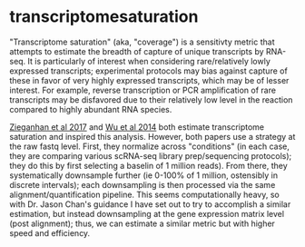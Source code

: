 # transcriptomesaturation
"Transcriptome saturation" (aka, "coverage") is a sensitivty metric that 
attempts to estimate the breadth of capture of unique transcripts by 
RNA-seq. It is particularly of interest when considering rare/relatively 
lowly expressed transcripts; experimental protocols may bias against 
capture of these in favor of very highly expressed transcripts, which 
may be of lesser interest. For example, reverse transcription or PCR 
amplification of rare transcripts may be disfavored due to their 
relatively low level in the reaction compared to highly abundant RNA 
species.

[Zieganhan et al 
2017](https://www.sciencedirect.com/science/article/pii/S1097276517300497) 
and [Wu et al 
2014](https://www.ncbi.nlm.nih.gov/pmc/articles/PMC4022966/) both 
estimate transcriptome saturation and inspired this analysis. However, 
both papers use a strategy at the raw fastq level. First, they normalize 
across "conditions" (in each case, they are comparing various scRNA-seq 
library prep/sequencing protocols); they do this by first selecting a 
baselin of 1 million reads). From there, they systematically downsample 
further (ie 0-100% of 1 million, ostensibly in discrete intervals); each 
downsampling is then processed via the same alignment/quantification 
pipeline. This seems computationally heavy, so with Dr. Jason Chan's 
guidance I have set out to try to accomplish a similar estimation, but 
instead downsampling at the gene expression matrix level (post 
alignment); thus, we can estimate a similar metric but with higher speed 
and efficiency.
